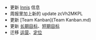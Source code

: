 - 更新 [Innis](Innis.md) 信息
- 周报里加上新的 update zcVh2MKPL
- 更新 [Team Kanban](Team Kanban.md)
- 更新 [长期目标](长期目标.md)、[短期目标](短期目标.md)
- 迁移 [运营](运营.md)、[定位](定位.md)
